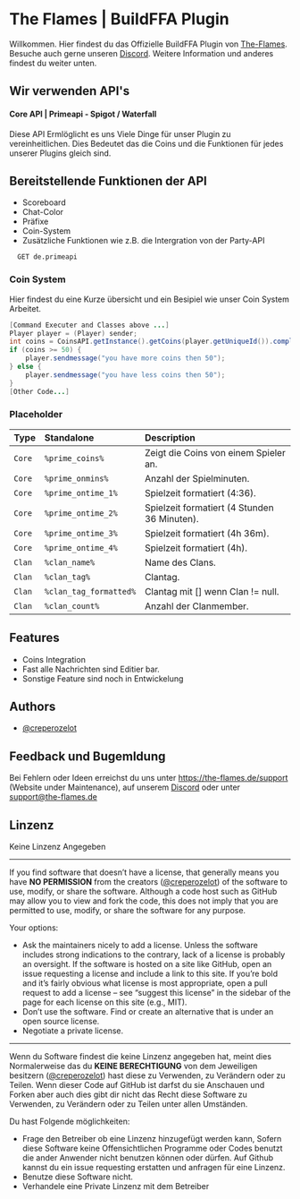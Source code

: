 
# The Flames | BuildFFA Plugin
Willkommen. Hier findest du das Offizielle BuildFFA Plugin von [The-Flames](https://the-flames.de). Besuche auch gerne unseren [Discord](https://dc.the-flames.de). Weitere Information und anderes findest du weiter unten.

## Wir verwenden API's

#### Core API | Primeapi - Spigot / Waterfall
Diese API Ermlöglicht es uns Viele Dinge für unser Plugin zu vereinheitlichen. Dies Bedeutet das die Coins und die Funktionen für jedes unserer Plugins gleich sind.

## Bereitstellende Funktionen der API
* Scoreboard
* Chat-Color
* Präfixe
* Coin-System
* Zusätzliche Funktionen wie z.B. die Intergration von der Party-API
```http
  GET de.primeapi
```


### Coin System
Hier findest du eine Kurze übersicht und ein Besipiel wie unser Coin System Arbeitet.
```java
[Command Executer and Classes above ...]
Player player = (Player) sender;
int coins = CoinsAPI.getInstance().getCoins(player.getUniqueId()).complete();
if (coins >= 50) {
    player.sendmessage("you have more coins then 50");
} else {
    player.sendmessage("you have less coins then 50");
}
[Other Code...]
``` 

### Placeholder

| Type | Standalone     | Description                |
| :-------- | :------- | :------------------------- |
| `Core` | `%prime_coins%` | Zeigt die Coins von einem Spieler an. |
| `Core` | `%prime_onmins%` | Anzahl der Spielminuten. |
| `Core` | `%prime_ontime_1%` | Spielzeit formatiert (4:36). |
| `Core` | `%prime_ontime_2%` | Spielzeit formatiert (4 Stunden 36 Minuten). |
| `Core` | `%prime_ontime_3%` | Spielzeit formatiert (4h 36m). |
| `Core` | `%prime_ontime_4%` | Spielzeit formatiert (4h). |
| `Clan` | `%clan_name%` | Name des Clans. |
| `Clan` | `%clan_tag%` | Clantag. |
| `Clan` | `%clan_tag_formatted%` | Clantag mit [] wenn Clan != null. |
| `Clan` | `%clan_count%` | Anzahl der Clanmember. |



## Features

- Coins Integration
- Fast alle Nachrichten sind Editier bar.
- Sonstige Feature sind noch in Entwickelung


## Authors

- [@creperozelot](https://github.com/creperozelot)


## Feedback und Bugemldung

Bei Fehlern oder Ideen erreichst du uns unter https://the-flames.de/support (Website under Maintenance), auf unserem [Discord](https://dc.the-flames.de) oder unter support@the-flames.de


## Linzenz

Keine Linzenz Angegeben


-----------------

If you find software that doesn’t have a license, that generally means you have **NO PERMISSION** from the creators ([@creperozelot](https://github.com/creperozelot)) of the software to use, modify, or share the software. Although a code host such as GitHub may allow you to view and fork the code, this does not imply that you are permitted to use, modify, or share the software for any purpose.

Your options:

* Ask the maintainers nicely to add a license. Unless the software includes strong indications to the contrary, lack of a license is probably an oversight. If the software is hosted on a site like GitHub, open an issue requesting a license and include a link to this site. If you’re bold and it’s fairly obvious what license is most appropriate, open a pull request to add a license – see “suggest this license” in the sidebar of the page for each license on this site (e.g., MIT).
* Don’t use the software. Find or create an alternative that is under an open source license.
* Negotiate a private license.

--------
Wenn du Software findest die keine Linzenz angegeben hat, meint dies Normalerweise das du **KEINE BERECHTIGUNG** von dem Jeweiligen besitzern ([@creperozelot](https://github.com/creperozelot)) hast diese zu Verwenden, zu Verändern oder zu Teilen. Wenn dieser Code auf GitHub ist darfst du sie Anschauen und Forken aber auch dies gibt dir nicht das Recht diese Software zu Verwenden, zu Verändern oder zu Teilen unter allen Umständen.

Du hast Folgende möglichkeiten:

* Frage den Betreiber ob eine Linzenz hinzugefügt werden kann, Sofern diese Software keine Offensichtlichen Programme oder Codes benutzt die ander Anwender nicht benutzen können oder dürfen. Auf Github kannst du ein issue requesting erstatten und anfragen für eine Linzenz.
* Benutze diese Software nicht.
* Verhandele eine Private Linzenz mit dem Betreiber
